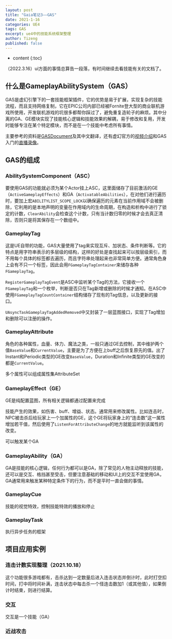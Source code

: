 ```yaml
---
layout: post
title: "Gaia笔记3——GAS"
date: 2021-1-16
categories: UE4
tags: GAS
excerpt: ue4中的技能系统框架整理
author: Tizeng
published: false
---
```


* content
{:toc}

（2022.3.16）ui方面的事情总算告一段落，有时间继续去看技能有关的文档了。

## 什么是GameplayAbilitySystem（GAS）

GAS是虚幻引擎下的一套技能框架插件，它的优势是易于扩展，实现复杂的技能流程，而且支持网络复制，它在EPIC公司内部已经被Fornite登大型的商业联机游戏所使用，开发联机游戏的坑很多都帮你踩过了，避免重复造轮子的麻烦。其中分离的GA、GE模块实现了技能核心逻辑和技能效果的解耦，易于修改和复用，开发时能够专注在某个特定模块，而不是在一个技能中考虑所有事情。

主要参考的资料是[GASDocument](https://github.com/tranek/GASDocumentation)及其中文翻译，还有虚幻官方的[视频介绍](https://www.bilibili.com/video/BV1zD4y1X77M)和GAS入门的[直播录像](https://www.bilibili.com/video/BV1X5411V7jh)。

## GAS的组成

### AbilitySystemComponent（ASC）

要使用GAS的功能就必须为某个Actor挂上ASC，这里面储存了目前激活的GE（`ActiveGameplayEffects`）和GA（`ActivatableAbilities`），在对他们进行遍历时，要加上宏`ABILITYLIST_SCOPE_LOCK`以确保遍历的元素在当前作用域不会被删除，它利用的是本地声明的变量在作用域内的生命周期，在构造和析构中进行了锁定的计数，`ClearAbility`会检查这个计数，只有当计数归零的时候才会去真正清除，否则只是将其保存在一个数组中。

### GameplayTag

这是UE自带的功能，GAS大量使用了tag来实现互斥、加状态、条件判断等。它的特点是用字符串表示的多层级的结构，这样的好处是查找起来可以按层级索引，而不用每个具体的标签都去遍历，而且字符串处理起来也非常简单方便。通常角色身上会有不只一个标签，因此会用`FGameplayTagContainer`来储存各种`FGameplayTag`。

`RegisterGameplayTagEvent`是ASC中监听某个Tag的方法，它接收一个`FGameplayTag`和一个枚举，判断是否只在Tag新增或删除的时候才通知。在ASC中使用`FGameplayTagCountContainer`结构储存了现有的Tag信息，以及更新的接口。

`UAsyncTaskGameplayTagAddedRemoved`中又封装了一层蓝图接口，实现了Tag增加和删除可以注册的操作。

### GameplayAttribute

角色的各种属性，血量、体力、魔法之类，一般只通过GE去控制，其中维护两个值`BaseValue`和`CurrentValue`，主要是为了方便在上buff之后恢复原先的值。出了Instant和Periodic类型的GE改变`BaseValue`，Duration和Infinite类型的GE改变的都是`CurrentValue`。

多个属性可以组成属性集AttributeSet

### GameplayEffect（GE）

GE是纯配置蓝图，所有相关逻辑都通过配置来完成

技能产生的效果，如伤害、buff、增益、状态。通常用来修改属性。比如连击时，NPC被击杀后给玩家上一个加属性的GE，这个GE将玩家身上的“连击数”这一属性增加若干值，然后使用了`ListenForAttributeChange`的地方就能监听到该属性的改变。

可以触发某个GA

### GameplayAbility（GA）

GA是技能的核心逻辑，任何行为都可以是GA，除了常见的人物主动释放的技能，还可以是交互、格挡甚至受击，但要注意基础的移动和UI上的交互不宜使用GA，GA通常用来触发某种特定条件下的行为，而不是平时一直会做的事情。

### GameplayCue

技能的视觉特效，控制技能特效的播放和停止

### GameplayTask

执行异步任务的框架

## 项目应用实例

### 连击计数实现整理（2021.10.18）

这个功能很多游戏都有，击杀达到一定数量后进入连击状态并倒计时，此时打空扣时间，打中将时间补满，连击状态中每击杀一个怪连击数加1（或其他值），如果倒计时结束，则进行结算。
### 交互

交互是一个技能（GA）

### 近战攻击

